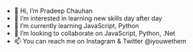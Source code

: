 - 👋 Hi, I’m Pradeep Chauhan
- 👀 I’m interested in learning new skills day after day
- 🌱 I’m currently learning JavaScript, Python
- 💞️ I’m looking to collaborate on JavaScript, Python, .Net
- 📫 You can reach me on Instagram & Twitter @iyouwethem









